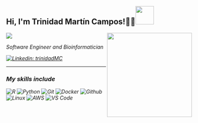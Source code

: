 <h2> Hi, I'm Trinidad Martín Campos!✌🏽<img src="icons/giphy.gif" width="50"></h2>
<img align='right' src="icons/giphy.gif" width="230">

![](icons/giphy.gif)

<p><em>Software Engineer and Bioinformatician

[![Linkedin: trinidadMC](https://img.shields.io/badge/-trinidadMC-blue?style=flat-square&logo=Linkedin&logoColor=white&link=https://www.linkedin.com/in/trinidadMC/)](www.linkedin.com/in/trinidadmartincampos)

---

### My skills include

![R](http://img.shields.io/badge/-R-000000?style=for-the-badge&logo=R)
![Python](http://img.shields.io/badge/-Python-000000?style=for-the-badge&logo=Python)
![Git](http://img.shields.io/badge/-Git-000000?style=for-the-badge&logo=Git)
![Docker](http://img.shields.io/badge/-Docker-000000?style=for-the-badge&logo=Docker&logoColor=blue)
![Github](http://img.shields.io/badge/-Github-000000?style=for-the-badge&logo=Github&logoColor=green)
![Linux](http://img.shields.io/badge/-Linux-000000?style=for-the-badge&logo=linux)
![AWS](http://img.shields.io/badge/-AWS-000000?style=for-the-badge&logo=Amazon-aws&logoColor=cyan)
![VS Code](http://img.shields.io/badge/-VS%20Code-000000?style=for-the-badge&logo=Visual-studio-code&logoColor=blue)
</br></br></br></br>

